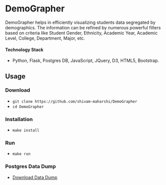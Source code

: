 # DemoGrapher
DemoGrapher helps in efficiently visualizing students data segregated by demographics. The information can be refined by numerous powerful filters based on criteria like Student Gender, Ethnicity, Academic Year, Academic Level, College, Department, Major, etc.

#### Technology Stack
* Python, Flask, Postgres DB, JavaScript, JQuery, D3, HTML5, Bootstrap.

## Usage

### Download
* `git clone https://github.com/shivam-maharshi/DemoGrapher`<br>
* `cd DemoGrapher`

### Installation
* `make install`

### Run
* `make run`

### Postgres Data Dump
* [Download Data Dump](https://drive.google.com/open?id=0BxWBnne3rp_vSnU0Wm5NQXV1Z28)
